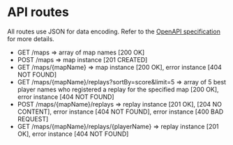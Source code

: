 # API routes

All routes use JSON for data encoding.
Refer to the [OpenAPI specification](../openapi.yml) for more details.

- GET /maps => array of map names [200 OK]
- POST /maps => map instance [201 CREATED]
- GET /maps/{mapName} => map instance [200 OK], error instance [404 NOT FOUND]
- GET /maps/{mapName}/replays?sortBy=score&limit=5 => array of 5 best player names who registered a replay for the specified map [200 OK], error instance [404 NOT FOUND]
- POST /maps/{mapName}/replays => replay instance [201 OK], [204 NO CONTENT], error instance [404 NOT FOUND], error instance [400 BAD REQUEST]
- GET /maps/{mapName}/replays/{playerName} => replay instance [201 OK], error instance [404 NOT FOUND]
